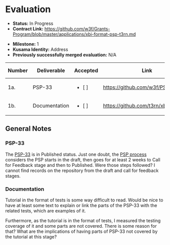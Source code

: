 # Evaluation

- **Status:** In Progress
- **Contract Link:** https://github.com/w3f/Grants-Program/blob/master/applications/xbi-format-psp-t3rn.md
* **Milestone:** 1
* **Kusama Identity:** Address
* **Previously successfully merged evaluation:** N/A


| Number | Deliverable | Accepted | Link | Evaluation Notes |
| ------ | ----------- | -------- | ---- |----------------- |
| 1a.    | PSP-33        | <ul><li>[ ] </li></ul> | https://github.com/w3f/PSPs/pull/53 | Checking the process.  | 
| 1b.    | Documentation |  <ul><li>[ ] </li></ul> | https://github.com/t3rn/xbi/pull/1 | Improvements in the tutorial. | 

## General Notes

### PSP-33 

The [PSP-33](https://github.com/w3f/PSPs/blob/master/PSPs/psp-33.md) is in Published status. Just one doubt, the [PSP process](https://github.com/w3f/PSPs) considers the PSP starts in the draft, then goes for at least 2 weeks to Call for Feedback stage and then to Published. Were those steps followed? I cannot find records on the repository from the draft and call for feedback stages. 

### Documentation

Tutorial in the format of tests is some way difficult to read. Would be nice to have at least some text to explain or link the parts of the PSP-33 with the related tests, which are examples of it. 

Furthermore, as the tutorial is in the format of tests, I measured the testing coverage of it and some parts are not covered. There is some reason for that? What are the implications of having parts of PSP-33 not covered by the tutorial at this stage?

